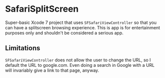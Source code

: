 # SafariSplitScreen
Super-basic Xcode 7 project that uses `SFSafariViewController` so that you can have a splitscreen browsing experience.  This is app is for entertainment purposes only and shouldn't be considered a serious app.

## Limitations

`SFSafariViewController` does not allow the user to change the URL, so I default the URL to google.com.  Even doing a search in Google with a URL will invariably give a link to that page, anyway.
